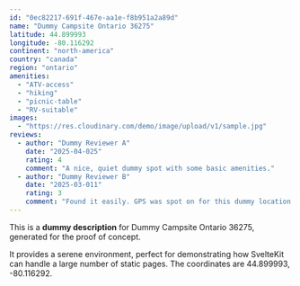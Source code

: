 ```yaml
---
id: "0ec82217-691f-467e-aa1e-f8b951a2a89d"
name: "Dummy Campsite Ontario 36275"
latitude: 44.899993
longitude: -80.116292
continent: "north-america"
country: "canada"
region: "ontario"
amenities:
  - "ATV-access"
  - "hiking"
  - "picnic-table"
  - "RV-suitable"
images:
  - "https://res.cloudinary.com/demo/image/upload/v1/sample.jpg"
reviews:
  - author: "Dummy Reviewer A"
    date: "2025-04-025"
    rating: 4
    comment: "A nice, quiet dummy spot with some basic amenities."
  - author: "Dummy Reviewer B"
    date: "2025-03-011"
    rating: 3
    comment: "Found it easily. GPS was spot on for this dummy location."
---
```


This is a **dummy description** for Dummy Campsite Ontario 36275, generated for the proof of concept.

It provides a serene environment, perfect for demonstrating how SvelteKit can handle a large number of static pages. The coordinates are 44.899993, -80.116292.
